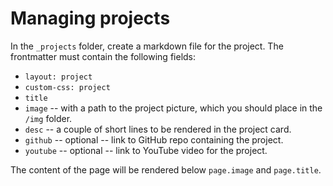 # Managing projects

In the `_projects` folder, create a markdown file for the project. The frontmatter must contain the following fields:

- `layout: project`
- `custom-css: project`
- `title`
- `image` -- with a path to the project picture, which you should place in the `/img` folder.
- `desc` -- a couple of short lines to be rendered in the project card.
- `github` -- optional -- link to GitHub repo containing the project.
- `youtube` -- optional -- link to YouTube video for the project.

The content of the page will be rendered below `page.image` and `page.title`.